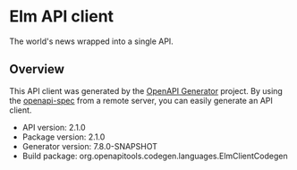 # Elm API client

The world's news wrapped into a single API.

## Overview
This API client was generated by the [OpenAPI Generator](https://openapi-generator.tech) project. By using the [openapi-spec](https://github.com/OAI/OpenAPI-Specification) from a remote server, you can easily generate an API client.

- API version: 2.1.0
- Package version: 2.1.0
- Generator version: 7.8.0-SNAPSHOT
- Build package: org.openapitools.codegen.languages.ElmClientCodegen
